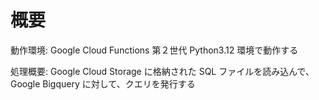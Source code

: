 # 概要

動作環境: Google Cloud Functions 第２世代 Python3.12 環境で動作する

処理概要: Google Cloud Storage に格納された SQL ファイルを読み込んで、Google Bigquery に対して、クエリを発行する

